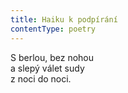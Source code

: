 ```yaml
---
title: Haiku k podpírání
contentType: poetry
---
```


<section>

S berlou, bez nohou  
a slepý válet sudy  
z noci do noci.

</section>
